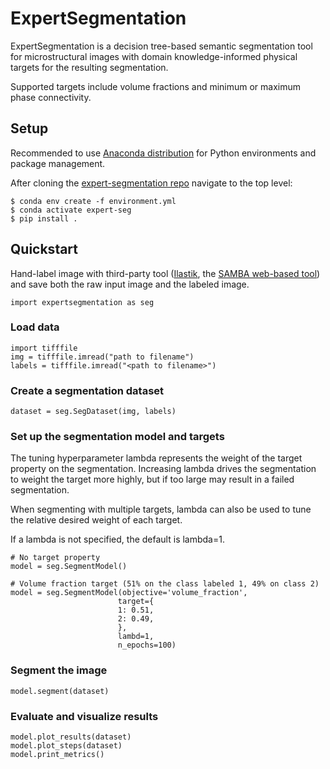 # ExpertSegmentation

ExpertSegmentation is a decision tree-based semantic segmentation tool for microstructural images with domain knowledge-informed physical targets for the resulting segmentation.

Supported targets include volume fractions and minimum or maximum phase connectivity.


## Setup

Recommended to use [Anaconda distribution](https://www.anaconda.com/download) for Python environments and package management.

After cloning the [expert-segmentation repo](https://github.nrel.gov/nprakash/expert-segmentation) navigate to the top level:

```
$ conda env create -f environment.yml
$ conda activate expert-seg
$ pip install .
```


## Quickstart

Hand-label image with third-party tool ([Ilastik](https://www.ilastik.org/documentation/basics/installation), the [SAMBA web-based tool](https://www.sambasegment.com/)) and save both the raw input image and the labeled image.


```
import expertsegmentation as seg
```


### Load data

```
import tifffile
img = tifffile.imread("path to filename")
labels = tifffile.imread("<path to filename>")
```


### Create a segmentation dataset

```
dataset = seg.SegDataset(img, labels)
```

### Set up the segmentation model and targets

The tuning hyperparameter lambda represents the weight of the target property
on the segmentation. Increasing lambda drives the
segmentation to weight the target more highly, but if too large
may result in a failed segmentation.

When segmenting with multiple targets, lambda can also be used to tune
the relative desired weight of each target.

If a lambda is not specified, the default is lambda=1.

```
# No target property
model = seg.SegmentModel()

# Volume fraction target (51% on the class labeled 1, 49% on class 2)
model = seg.SegmentModel(objective='volume_fraction',
                        target={
                        1: 0.51,
                        2: 0.49,
                        },
                        lambd=1,
                        n_epochs=100)
```

### Segment the image
```
model.segment(dataset)
```

### Evaluate and visualize results
```
model.plot_results(dataset)
model.plot_steps(dataset)
model.print_metrics()
```
